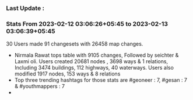 ### Last Update :

### Stats From 2023-02-12 03:06:26+05:45 to 2023-02-13 03:06:39+05:45

30 Users made 91 changesets with 26458 map changes.
- Nirmala Rawat tops table with 9105 changes, Followed by seichter & Laxmi oli. Users created 20681 nodes , 3698 ways & 1 relations, Including 3474 buildings, 112 highways, 40 waterways. Users also modified 1917 nodes, 153 ways & 8 relations
- Top three trending hashtags for those stats are #geoneer : 7, #gesan : 7 & #youthmappers : 7
- 
